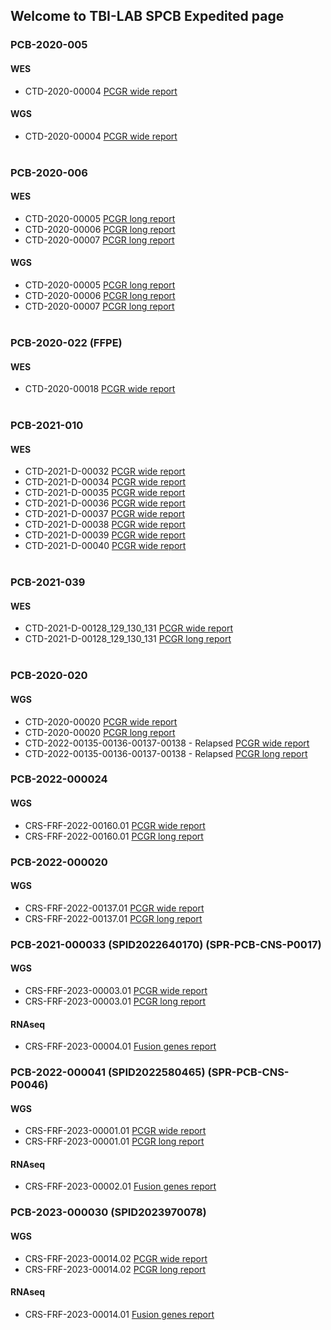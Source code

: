 ## Welcome to TBI-LAB SPCB Expedited page

### PCB-2020-005
#### WES
* CTD-2020-00004 [PCGR wide report](PCB-2020-005_CTD-2020-00004.pcgr_acmg.grch37.flexdb.html)

#### WGS
* CTD-2020-00004 [PCGR wide report](PCB-2020-005.WGS.PASSED.pcgr_acmg.grch37.flexdb.html)
<br/><br/> 

### PCB-2020-006
#### WES
* CTD-2020-00005 [PCGR long report](PCB-2020-006-CTD-2020-00005.pcgr_acmg.grch37.html) 
* CTD-2020-00006 [PCGR long report](PCB-2020-006-CTD-2020-00006.pcgr_acmg.grch37.html)
* CTD-2020-00007 [PCGR long report](PCB-2020-006-CTD-2020-00007.pcgr_acmg.grch37.html) 
#### WGS
* CTD-2020-00005 [PCGR long report](PCB-2020-006-CTD-2020-00005.pcgr_acmg.grch37.html) 
* CTD-2020-00006 [PCGR long report](PCB-2020-006-CTD-2020-00006_WGS.pcgr_acmg.grch37.html) 
* CTD-2020-00007 [PCGR long report](PCB-2020-006-CTD-2020-00007_WGS.pcgr_acmg.grch37.html) 
<br/><br/>

### PCB-2020-022 (FFPE)
#### WES
* CTD-2020-00018 [PCGR wide report](PCB-2020-022.pcgr_acmg.grch37.flexdb.html) 
<br/><br/>

### PCB-2021-010
#### WES
* CTD-2021-D-00032 [PCGR wide report](WES_PCB-2021-010-CTD-2021-D-00032.pcgr_acmg.grch37.flexdb.html)
* CTD-2021-D-00034 [PCGR wide report](WES_PCB-2021-010-CTD-2021-D-00034.pcgr_acmg.grch37.flexdb.html)
* CTD-2021-D-00035 [PCGR wide report](WES_PCB-2021-010-CTD-2021-D-00035.pcgr_acmg.grch37.flexdb.html)
* CTD-2021-D-00036 [PCGR wide report](WES_PCB-2021-010-CTD-2021-D-00036.pcgr_acmg.grch37.flexdb.html)
* CTD-2021-D-00037 [PCGR wide report](WES_PCB-2021-010-CTD-2021-D-00037.pcgr_acmg.grch37.flexdb.html)
* CTD-2021-D-00038 [PCGR wide report](WES_PCB-2021-010-CTD-2021-D-00038.pcgr_acmg.grch37.flexdb.html)
* CTD-2021-D-00039 [PCGR wide report](WES_PCB-2021-010-CTD-2021-D-00039.pcgr_acmg.grch37.flexdb.html) 
* CTD-2021-D-00040 [PCGR wide report](WES_PCB-2021-010-CTD-2021-D-00040.pcgr_acmg.grch37.flexdb.html) 
<br/><br/>

### PCB-2021-039
#### WES
* CTD-2021-D-00128_129_130_131 [PCGR wide report](WES_PCB-2021-039.pcgr_acmg.grch37.flexdb.html)
* CTD-2021-D-00128_129_130_131 [PCGR long report](WES_PCB-2021-039.pcgr_acmg.grch37.html)
<br/><br/>

### PCB-2020-020
#### WGS
* CTD-2020-00020 [PCGR wide report](WGS_PCB-2020-20-CTD.pcgr_acmg.grch37.flexdb.html)
* CTD-2020-00020 [PCGR long report](WGS_PCB-2020-20-CTD.pcgr_acmg.grch37.html)
* CTD-2022-00135-00136-00137-00138 - Relapsed [PCGR wide report](WGS_PCB-2020-020-CTD-2022R.pcgr_acmg.grch37.flexdb.html)
* CTD-2022-00135-00136-00137-00138 - Relapsed [PCGR long report](WGS_PCB-2020-020-CTD-2022R.pcgr_acmg.grch37.html)

### PCB-2022-000024
#### WGS
* CRS-FRF-2022-00160.01 [PCGR wide report](CRS-FRF-2022-00160.01.pcgr_acmg.grch37.flexdb.html)
* CRS-FRF-2022-00160.01 [PCGR long report](CRS-FRF-2022-00160.01.pcgr_acmg.grch37.html)

### PCB-2022-000020
#### WGS
* CRS-FRF-2022-00137.01 [PCGR wide report](CRS-FRF-2022-00137.01.pcgr_acmg.grch37.flexdb.html)
* CRS-FRF-2022-00137.01 [PCGR long report](CRS-FRF-2022-00137.01.pcgr_acmg.grch37.html)

### PCB-2021-000033 (SPID2022640170) (SPR-PCB-CNS-P0017)
#### WGS
* CRS-FRF-2023-00003.01 [PCGR wide report](SPID2022640170_PT.pcgr_acmg.grch38.flexdb.html)
* CRS-FRF-2023-00003.01 [PCGR long report](SPID2022640170_PT.pcgr_acmg.grch38.html)
#### RNAseq
* CRS-FRF-2023-00004.01 [Fusion genes report](SPR-PCB-CNS-P0017_fusion.html)

### PCB-2022-000041 (SPID2022580465) (SPR-PCB-CNS-P0046)
#### WGS
* CRS-FRF-2023-00001.01 [PCGR wide report](SPID2022580465_PT.pcgr_acmg.grch38.flexdb.html)
* CRS-FRF-2023-00001.01 [PCGR long report](SPID2022580465_PT.pcgr_acmg.grch38.html)
#### RNAseq
* CRS-FRF-2023-00002.01 [Fusion genes report](SPR-PCB-CNS-P0046_fusion.html)

### PCB-2023-000030 (SPID2023970078)
#### WGS
* CRS-FRF-2023-00014.02 [PCGR wide report](SPID2023970078_PT.pcgr_acmg.grch38.flexdb.html)
* CRS-FRF-2023-00014.02 [PCGR long report](SPID2023970078_PT.pcgr_acmg.grch38.html)
#### RNAseq
* CRS-FRF-2023-00014.01 [Fusion genes report](PCB-2023-000030_fusion.html)

